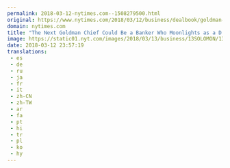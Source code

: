 ```yaml
---
permalink: 2018-03-12-nytimes.com--1508279500.html
original: https://www.nytimes.com/2018/03/12/business/dealbook/goldman-harvey-schwartz-david-solomon.html?partner=rss&amp;emc=rss
domain: nytimes.com
title: "The Next Goldman Chief Could Be a Banker Who Moonlights as a D.J."
image: https://static01.nyt.com/images/2018/03/13/business/13SOLOMON/13SOLOMON-mediumThreeByTwo440-v2.jpg
date: 2018-03-12 23:57:19
translations: 
 - es
 - de
 - ru
 - ja
 - fr
 - it
 - zh-CN
 - zh-TW
 - ar
 - fa
 - pt
 - hi
 - tr
 - pl
 - ko
 - hy
---
```


